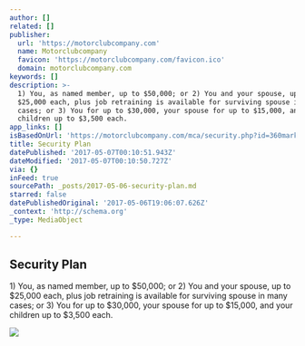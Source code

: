 ```yaml
---
author: []
related: []
publisher:
  url: 'https://motorclubcompany.com'
  name: Motorclubcompany
  favicon: 'https://motorclubcompany.com/favicon.ico'
  domain: motorclubcompany.com
keywords: []
description: >-
  1) You, as named member, up to $50,000; or 2) You and your spouse, up to
  $25,000 each, plus job retraining is available for surviving spouse in many
  cases; or 3) You for up to $30,000, your spouse for up to $15,000, and your
  children up to $3,500 each.
app_links: []
isBasedOnUrl: 'https://motorclubcompany.com/mca/security.php?id=360marketing'
title: Security Plan
datePublished: '2017-05-07T00:10:51.943Z'
dateModified: '2017-05-07T00:10:50.727Z'
via: {}
inFeed: true
sourcePath: _posts/2017-05-06-security-plan.md
starred: false
datePublishedOriginal: '2017-05-06T19:06:07.626Z'
_context: 'http://schema.org'
_type: MediaObject

---
```

<article style=""><h1>Security Plan</h1><p>1) You, as named member, up to $50,000; or 2) You and your spouse, up to $25,000 each, plus job retraining is available for surviving spouse in many cases; or 3) You for up to $30,000, your spouse for up to $15,000, and your children up to $3,500 each.</p><img src="https://static-pixelperfectphot1.netdna-ssl.com/images/mcalogo.png" /></article>